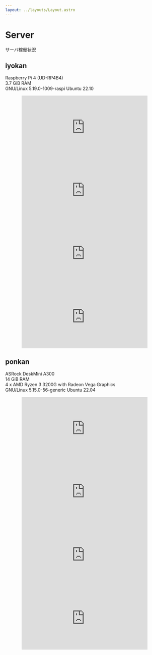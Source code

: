 ```yaml
---
layout: ../layouts/Layout.astro
---
```


# Server

サーバ稼働状況

## iyokan

Raspberry Pi 4 (UD-RP4B4)</br>
3.7 GiB RAM</br>
GNU/Linux 5.19.0-1009-raspi Ubuntu 22.10</br>

<center>
    <iframe src="https://mackerel.io/embed/public/embed/Ji2GXhDapezPJAAAZ8jk0w76gza70c136nP7cqXNOvy1V5u1QyaoxcpKXAp0LY6S?period=10m" height="200" width="400" frameborder="0"></iframe>
    <iframe src="https://mackerel.io/embed/public/embed/E5GeS4naKEOJ40Xck8ARakH7E2XhO9tPNEyzUvfJTBjKT6n7OK59pMFcjZHinCTx?period=10m" height="200" width="400" frameborder="0"></iframe>
    <iframe src="https://mackerel.io/embed/public/embed/JkJbFN0w40LYxAoTvGPynIu2CLPt8zbozx0aX0ifwC4MGe2oQlth24aisf7jU2t3?period=10m" height="200" width="400" frameborder="0"></iframe>
    <iframe src="https://mackerel.io/embed/public/embed/vEIqJIAmqAfxYmZJsruFsNPURk07XPBy38LGklEaJhmHZhgf9eavnMHccaiEczBY?period=10m" height="200" width="400" frameborder="0"></iframe>
</center>

## ponkan

ASRock DeskMini A300</br>
14 GiB RAM</br>
4 x AMD Ryzen 3 3200G with Radeon Vega Graphics</br>
GNU/Linux 5.15.0-56-generic Ubuntu 22.04</br>

<center>
    <iframe src="https://mackerel.io/embed/public/embed/ORrIKmrbeLhLLRQzVkzWWu1pthiqVNfnBQxLqcTxtV3rey52AP32i3pPIGiuKkFn?period=10m" height="200" width="400" frameborder="0"></iframe>
    <iframe src="https://mackerel.io/embed/public/embed/ANJMH7hbsvqTjaQFl0KrezWM9wz1OnFvi6dBxgZbcuzifyhXVyyvOHUuHBzbC0G9?period=10m" height="200" width="400" frameborder="0"></iframe>
    <iframe src="https://mackerel.io/embed/public/embed/xNjzdFw2o6ehgS3eXP1LC2Uca2VUV5I0cTyxAhQBv2xnm4oPzth45Shbba8g0OIw?period=10m" height="200" width="400" frameborder="0"></iframe>
    <iframe src="https://mackerel.io/embed/public/embed/A8OouFYFSbFh7PrrTYl6gZoRwSbtrodluQHXIvdYnnTMxXHSSoR6w9q5zh5ZpNCT?period=10m" height="200" width="400" frameborder="0"></iframe>
</center>
